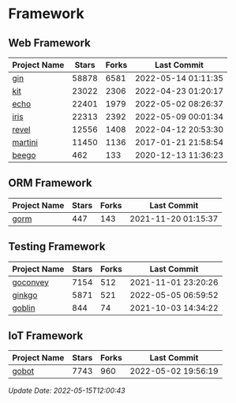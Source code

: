 # Framework

## Web Framework
| Project Name | Stars | Forks | Last Commit |
| ------------ | ----- | ----- | ----------- |
| [gin](https://github.com/gin-gonic/gin) | 58878 | 6581 | 2022-05-14 01:11:35 |
| [kit](https://github.com/go-kit/kit) | 23022 | 2306 | 2022-04-23 01:20:17 |
| [echo](https://github.com/labstack/echo) | 22401 | 1979 | 2022-05-02 08:26:37 |
| [iris](https://github.com/kataras/iris) | 22313 | 2392 | 2022-05-09 00:01:34 |
| [revel](https://github.com/revel/revel) | 12556 | 1408 | 2022-04-12 20:53:30 |
| [martini](https://github.com/go-martini/martini) | 11450 | 1136 | 2017-01-21 21:58:54 |
| [beego](https://github.com/astaxie/beego) | 462 | 133 | 2020-12-13 11:36:23 |

## ORM Framework
| Project Name | Stars | Forks | Last Commit |
| ------------ | ----- | ----- | ----------- |
| [gorm](https://github.com/jinzhu/gorm) | 447 | 143 | 2021-11-20 01:15:37 |

## Testing Framework
| Project Name | Stars | Forks | Last Commit |
| ------------ | ----- | ----- | ----------- |
| [goconvey](https://github.com/smartystreets/goconvey) | 7154 | 512 | 2021-11-01 23:20:26 |
| [ginkgo](https://github.com/onsi/ginkgo) | 5871 | 521 | 2022-05-05 06:59:52 |
| [goblin](https://github.com/franela/goblin) | 844 | 74 | 2021-10-03 14:34:22 |

## IoT Framework
| Project Name | Stars | Forks | Last Commit |
| ------------ | ----- | ----- | ----------- |
| [gobot](https://github.com/hybridgroup/gobot) | 7743 | 960 | 2022-05-02 19:56:19 |

*Update Date: 2022-05-15T12:00:43*